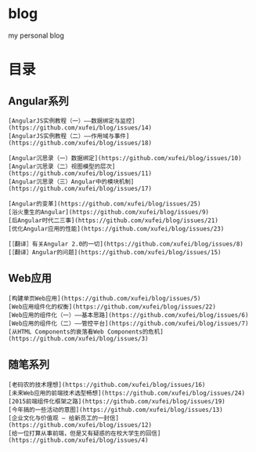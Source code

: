 blog
====

my personal blog

# 目录

  ## Angular系列
    
    [AngularJS实例教程（一）——数据绑定与监控](https://github.com/xufei/blog/issues/14)
    [AngularJS实例教程（二）——作用域与事件](https://github.com/xufei/blog/issues/18)
    
    [Angular沉思录（一）数据绑定](https://github.com/xufei/blog/issues/10)
    [Angular沉思录（二）视图模型的层次](https://github.com/xufei/blog/issues/11)
    [Angular沉思录（三）Angular中的模块机制](https://github.com/xufei/blog/issues/17)
    
    [Angular的变革](https://github.com/xufei/blog/issues/25)
    [浴火重生的Angular](https://github.com/xufei/blog/issues/9)
    [后Angular时代二三事](https://github.com/xufei/blog/issues/21)
    [优化Angular应用的性能](https://github.com/xufei/blog/issues/23)
    
    [［翻译］有关Angular 2.0的一切](https://github.com/xufei/blog/issues/8)
    [［翻译］Angular的问题](https://github.com/xufei/blog/issues/15)
    
  ## Web应用
  
    [构建单页Web应用](https://github.com/xufei/blog/issues/5)
    [Web应用组件化的权衡](https://github.com/xufei/blog/issues/22)
    [Web应用的组件化（一）——基本思路](https://github.com/xufei/blog/issues/6)
    [Web应用的组件化（二）——管控平台](https://github.com/xufei/blog/issues/7)
    [从HTML Components的衰落看Web Components的危机](https://github.com/xufei/blog/issues/3)
    
  ## 随笔系列
  
    [老码农的技术理想](https://github.com/xufei/blog/issues/16)
    [未来Web应用的前端技术选型畅想](https://github.com/xufei/blog/issues/24)
    [2015前端组件化框架之路](https://github.com/xufei/blog/issues/19) 
    [今年搞的一些活动的意图](https://github.com/xufei/blog/issues/13)
    [企业文化与价值观 — 给新员工的一封信](https://github.com/xufei/blog/issues/12)
    [给一位打算从事前端，但是又有疑惑的在校大学生的回信](https://github.com/xufei/blog/issues/4)
  
  
